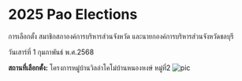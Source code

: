 # 2025 Pao Elections

การเลือกตั้ง สมาชิกสภาองค์การบริหารส่วนจังหวัด และนายกองค์การบริหารส่วนจังหวัดชลบุรี

วันเสาร์ที่ 1 กุมภาพันธ์ พ.ศ.2568

**สถานที่เลือกตั้ง:** โครงการหมู่บ้านวิลล่าโคโม่บ้านหนองหงษ์ หมู่ที่2
![pic](img/pao.png)
